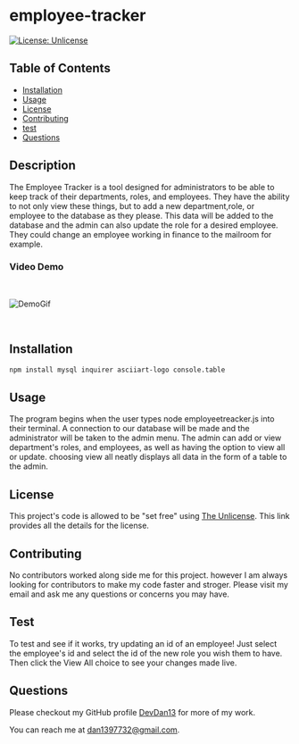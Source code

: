 # employee-tracker

[![License: Unlicense](https://img.shields.io/badge/license-Unlicense-blue.svg)](http://unlicense.org/)

## Table of Contents

* [Installation](#installation)
* [Usage](#usage)
* [License](#license)
* [Contributing](#contributing)
* [test](#test)
* [Questions](#Questions)

## Description

The Employee Tracker is a tool designed for administrators to be able to keep track of their departments, roles, and employees.  They have the ability to not only view these things, but to add a new department,role, or employee to the database as they please.  This data will be added to the database and the admin can also update the role for a desired employee.  They could change an employee working in finance to the mailroom for example.

### Video Demo
<br>

![DemoGif](public\assets\gif\EmployeeTracker.gif)

<br>

## Installation

```bash
npm install mysql inquirer asciiart-logo console.table
```

## Usage 

The program begins when the user types node employeetreacker.js into their terminal.  A connection to our database will be made and the administrator will be taken to the admin menu.  The admin can add or view department's roles, and employees, as well as having the option to view all or update. choosing view all neatly displays all data in the form of a table to the admin.

## License

This project's code is allowed to be "set free" using [The Unlicense](https://unlicense.org/).  This link provides all the details for the license.

## Contributing

No contributors worked along side me for this project. however I am always looking for contributors to make my code faster and stroger. Please visit my email and ask me any questions or concerns you may have.

## Test

To test and see if it works, try updating an id of an employee! Just select the employee's id and select  the id of the new role you wish them to have. Then click the View All choice to see your changes made live.

## Questions 

Please checkout my GitHub profile [DevDan13](https://github.com/DevDan13) for more of my work.

You can reach me at dan1397732@gmail.com.